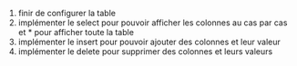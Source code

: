 1. finir de configurer la table
2. implémenter le select pour pouvoir afficher les colonnes au cas par cas et * pour afficher toute la table
3. implémenter le insert pour pouvoir ajouter des colonnes et leur valeur
4. implémenter le delete pour supprimer des colonnes et leurs valeurs 

